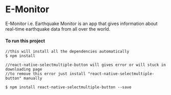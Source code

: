 # E-Monitor
E-Monitor i.e. Earthquake Monitor is an app that gives information about real-time earthquake data from all over the world.

#### To run this project
```
//this will install all the dependencies automatically
$ npm install

//react-native-selectmultiple-button will gives error or will stuck in downloading page
//to remove this error just install "react-native-selectmultiple-button" manually

$ npm install react-native-selectmultiple-button --save
```



